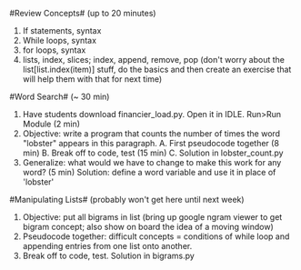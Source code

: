 #Review Concepts# (up to 20 minutes)

1. If statements, syntax
2. While loops, syntax
3. for loops, syntax
4. lists, index, slices; index, append, remove, pop (don't worry about the list[list.index(item)] stuff, do the basics and then create an exercise that will help them with that for next time)

#Word Search# (~ 30 min)

1. Have students download financier_load.py. Open it in IDLE. Run>Run Module (2 min)
2. Objective: write a program that counts the number of times the word "lobster" appears in this paragraph. 
    A. First pseudocode together (8 min)
    B. Break off to code, test (15 min)
    C. Solution in lobster_count.py
3. Generalize: what would we have to change to make this work for any word? (5 min)
    Solution: define a word variable and use it in place of 'lobster'

#Manipulating Lists# (probably won't get here until next week)

1. Objective: put all bigrams in list (bring up google ngram viewer to get bigram concept; also show on board the idea of a moving window)
2. Pseudocode together: difficult concepts = conditions of while loop and appending entries from one list onto another.
3. Break off to code, test. Solution in bigrams.py

